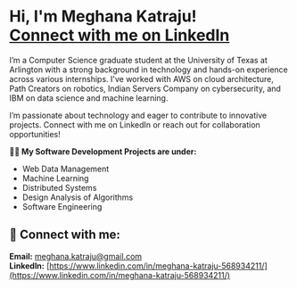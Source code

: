 <!DOCTYPE html>
<html lang="en">
<head>
    <meta charset="UTF-8">
    <meta name="viewport" content="width=device-width, initial-scale=1.0">
    
</head>
<body>
    <h1>Hi, I'm Meghana Katraju! <br/>
        <a href="https://www.linkedin.com/in/meghana-katraju-568934211/">Connect with me on LinkedIn</a>
    </h1>
    <p>
        I’m a Computer Science graduate student at the University of Texas at Arlington with a strong background in technology and hands-on experience across various internships. I've worked with AWS on cloud architecture, Path Creators on robotics, Indian Servers Company on cybersecurity, and IBM on data science and machine learning.
    </p>
    <p>
        I’m passionate about technology and eager to contribute to innovative projects. Connect with me on LinkedIn or reach out for collaboration opportunities!
    </p>

   **👨‍💻 My Software Development Projects are under:**

- Web Data Management
- Machine Learning
- Distributed Systems
- Design Analysis of Algorithms
- Software Engineering

## 🤳 Connect with me:

**Email:** [meghana.katraju@gmail.com](mailto:meghana.katraju@gmail.com)  
**LinkedIn:** [https://www.linkedin.com/in/meghana-katraju-568934211/](https://www.linkedin.com/in/meghana-katraju-568934211/)



